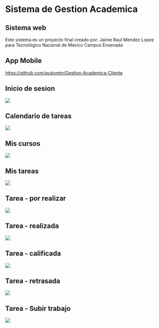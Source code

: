 # Sistema de Gestion Academica

## Sistema web
Este sistema es un proyecto final creado por: Jaime Raul Mendez Lopez para Tecnológico Nacional de México Campus Ensenada


## App Mobile
https://github.com/avalontm/Gestion-Academica-Cliente


## Inicio de sesion
![](/images/img_login.png)

## Calendario de tareas
![](/images/img_calendario.png)

## Mis cursos
![](/images/img_mis_cursos.png)

## Mis tareas
![](/images/img_mis_tareas.png)

## Tarea - por realizar
![](/images/img_mis_tarea_preview1.png)

## Tarea - realizada
![](/images/img_mis_tarea_preview2.png)

## Tarea - calificada
![](/images/img_mis_tarea_preview2.png)

## Tarea - retrasada 
![](/images/img_mis_tarea_fuera_tiempo.png)

## Tarea - Subir trabajo 
![](/images/img_mis_tarea_subir_trabajo.png)
